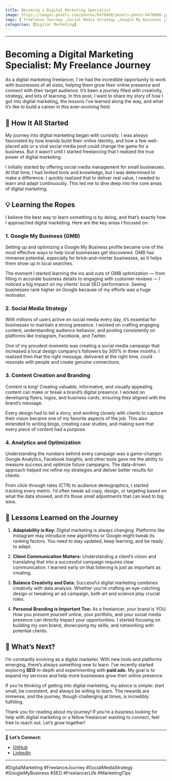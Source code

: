 ```yaml
---
title: Becoming a Digital Marketing Specialist
image: https://images.pexels.com/photos/6476808/pexels-photo-6476808.jpeg?auto=compress&cs=tinysrgb&w=1260&h=750&dpr=1
tags: [ Freelance Journey ,Social Media Strategy ,Google My Business ,SEO ,Freelancer Life ,Marketing Tips]
categories: [Digital Marketing]
---
```


---

# Becoming a Digital Marketing Specialist: My Freelance Journey

As a digital marketing freelancer, I've had the incredible opportunity to work with businesses of all sizes, helping them grow their online presence and connect with their target audience. It’s been a journey filled with creativity, strategy, and lots of learning. In this post, I want to share my story of how I got into digital marketing, the lessons I’ve learned along the way, and what it’s like to build a career in this ever-evolving field.

## 🚀 **How It All Started**

My journey into digital marketing began with curiosity. I was always fascinated by how brands build their online identity, and how a few well-placed ads or a viral social media post could change the game for a business. But it wasn’t until I started freelancing that I realized the true power of digital marketing.

I initially started by offering social media management for small businesses. At that time, I had limited tools and knowledge, but I was determined to make a difference. I quickly realized that to deliver real value, I needed to learn and adapt continuously. This led me to dive deep into the core areas of digital marketing.

## 💡 **Learning the Ropes**

I believe the best way to learn something is by doing, and that’s exactly how I approached digital marketing. Here are the key areas I focused on:

### 1. **Google My Business (GMB)**
Setting up and optimizing a Google My Business profile became one of the most effective ways to help local businesses get discovered. GMB has immense potential, especially for brick-and-mortar businesses, as it helps them show up in local searches. 

The moment I started learning the ins and outs of GMB optimization — from filling in accurate business details to engaging with customer reviews — I noticed a big impact on my clients’ local SEO performance. Seeing businesses rank higher on Google because of my efforts was a huge motivator.

### 2. **Social Media Strategy**
With millions of users active on social media every day, it’s essential for businesses to maintain a strong presence. I worked on crafting engaging content, understanding audience behavior, and posting consistently on platforms like Instagram, Facebook, and Twitter. 

One of my proudest moments was creating a social media campaign that increased a local design company’s followers by 300% in three months. I realized then that the right message, delivered at the right time, could resonate with people and create genuine connections.

### 3. **Content Creation and Branding**
Content is king! Creating valuable, informative, and visually appealing content can make or break a brand’s digital presence. I worked on developing flyers, logos, and business cards, ensuring they aligned with the brand’s message.

Every design had to tell a story, and working closely with clients to capture their vision became one of my favorite aspects of the job. This also extended to writing blogs, creating case studies, and making sure that every piece of content had a purpose.

### 4. **Analytics and Optimization**
Understanding the numbers behind every campaign was a game-changer. Google Analytics, Facebook Insights, and other tools gave me the ability to measure success and optimize future campaigns. The data-driven approach helped me refine my strategies and deliver better results for clients.

From click-through rates (CTR) to audience demographics, I started tracking every metric. I’d often tweak ad copy, design, or targeting based on what the data showed, and it’s those small adjustments that can lead to big wins.

## 🎯 **Lessons Learned on the Journey**

1. **Adaptability is Key:** Digital marketing is always changing. Platforms like Instagram may introduce new algorithms or Google might tweak its ranking factors. You need to stay updated, keep learning, and be ready to adapt.
   
2. **Client Communication Matters:** Understanding a client’s vision and translating that into a successful campaign requires clear communication. I learned early on that listening is just as important as creating.

3. **Balance Creativity and Data:** Successful digital marketing combines creativity with data analysis. Whether you're crafting an eye-catching design or tweaking an ad campaign, both art and science play crucial roles.

4. **Personal Branding is Important Too:** As a freelancer, your brand is YOU. How you present yourself online, your portfolio, and your social media presence can directly impact your opportunities. I started focusing on building my own brand, showcasing my skills, and networking with potential clients.

## 🌱 **What’s Next?**

I’m constantly evolving as a digital marketer. With new tools and platforms emerging, there’s always something new to learn. I’ve recently started exploring **SEO** in-depth and experimenting with **paid ads**. My goal is to expand my services and help more businesses grow their online presence.

If you're thinking of getting into digital marketing, my advice is simple: start small, be consistent, and always be willing to learn. The rewards are immense, and the journey, though challenging at times, is incredibly fulfilling.

Thank you for reading about my journey! If you’re a business looking for help with digital marketing or a fellow freelancer wanting to connect, feel free to reach out. Let’s grow together!

---

💬 **Let’s Connect:**
- [GitHub](https://github.com/swaepapi)
- [LinkedIn](https://www.linkedin.com/in/fidel-barasa/)


---

#DigitalMarketing #FreelanceJourney #SocialMediaStrategy #GoogleMyBusiness #SEO #FreelancerLife #MarketingTips

